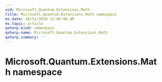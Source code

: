 ```yaml
---
uid: Microsoft.Quantum.Extensions.Math
title: Microsoft.Quantum.Extensions.Math namespace
ms.date: 10/31/2020 12:00:00 AM
ms.topic: article
qsharp.kind: namespace
qsharp.name: Microsoft.Quantum.Extensions.Math
qsharp.summary: ''
---
```


# Microsoft.Quantum.Extensions.Math namespace



